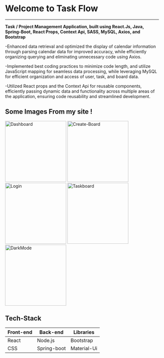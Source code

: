 <div>
  <h1>Welcome to Task Flow</h1>
  <hr />
  <p>
  <strong>Task / Project Management Application, built using React.Js, Java, Spring-Boot, React Props, Context Api, SASS, MySQL, Axios, and Bootstrap</strong>

-Enhanced data retrieval and optimized the display of calendar information through parsing calendar data for improved accuracy, while efficiently organizing querying and eliminating unnecessary code using Axios.

-Implemented best coding practices to minimize code length, and utilize JavaScript mapping for seamless data processing, while leveraging MySQL for efficient organization and access of user, task, and board data.

-Utilized React props and the Context Api for reusable components, efficiently passing dynamic data and functionality across multiple areas of the application, ensuring code reusability and streamlined development.

  </p>
  <div>
    <h2>Some Images From my site !</h2>
    <div>
      <img style="width: 200px;" src="https://media.licdn.com/dms/image/C562DAQGPcP6tIm6j4A/profile-treasury-image-shrink_800_800/0/1678327462163?e=1680228000&v=beta&t=9f4n2-0Tski0gi-kN46Fs7LMunEaPgyKZQDFQ3mod7c" alt="Dashboard"/>
      <img style="width: 200px;" src="https://media.licdn.com/dms/image/C562DAQFXEP8Pofbdeg/profile-treasury-image-shrink_800_800/0/1678327533130?e=1680228000&v=beta&t=RKX_spIJZAoToyH6hxryHvQRoI-sDblwWp1DNxo4o3Y" alt="Create-Board"/>
      <img style="width: 200px;" src="https://media.licdn.com/dms/image/C562DAQFBOZRZVL9GIg/profile-treasury-image-shrink_800_800/0/1678327563434?e=1680228000&v=beta&t=zRnrYNmXeISOU43N55arJRW_4n-X9fRjIsx7B1sdTPE" alt="Login"/>
      <img style="width: 200px;" src="https://imgur.com/lSvwh8N" alt="Taskboard"/>
      <img style="width: 200px;" src="https://media.licdn.com/dms/image/C562DAQFsYcw6I0Hu0w/profile-treasury-image-shrink_800_800/0/1678327599348?e=1680228000&v=beta&t=FV7z7Yd-ebcaic0HiwC8sd_M4mhJcz9EihaWM7yvcJI" alt="DarkMode"/>
    </div>
    <h2>Tech-Stack</h2>
    <div>
      <table>
        <thead>
          <tr>
            <th>
              Front-end
            </th>
            <th>
              Back-end
            </th>
            <th>
              Libraries
            </th>
          </tr>
        </thead>
        <tbody>
          <tr>
            <td>
            React
            </td>
            <td>
            Node.js
            </td>
            <td>
            Bootstrap
            </td>
          </tr>
          <tr>
            <td>
            CSS
            </td>
            <td>
            Spring-boot
            </td>
            <td>
            Material-Ui
            </td>
          </tr>
        </tbody>
      </table
    </div>
   </div>
</div>
